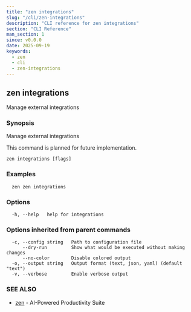 ```yaml
---
title: "zen integrations"
slug: "/cli/zen-integrations"
description: "CLI reference for zen integrations"
section: "CLI Reference"
man_section: 1
since: v0.0.0
date: 2025-09-19
keywords:
  - zen
  - cli
  - zen-integrations
---
```


## zen integrations

Manage external integrations

### Synopsis

Manage external integrations

This command is planned for future implementation.

```
zen integrations [flags]
```

### Examples

```
  zen zen integrations
```

### Options

```
  -h, --help   help for integrations
```

### Options inherited from parent commands

```
  -c, --config string   Path to configuration file
      --dry-run         Show what would be executed without making changes
      --no-color        Disable colored output
  -o, --output string   Output format (text, json, yaml) (default "text")
  -v, --verbose         Enable verbose output
```

### SEE ALSO

* [zen](zen.md.md)	 - AI-Powered Productivity Suite

